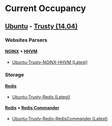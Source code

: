 # Current Occupancy

## [Ubuntu](http://www.ubuntu.com/) - [Trusty (14.04)](http://releases.ubuntu.com/14.04/)

### Websites Parsers

#### [NGINX](https://www.nginx.com/) + [HHVM](http://hhvm.com/)

+ [Ubuntu-Trusty-NGINX-HHVM (Latest)](https://github.com/FoxCouncil/Hostel/tree/master/Ubuntu-Trusty-NGINX-HHVM)

### Storage

#### [Redis](http://redis.io)

+ [Ubuntu-Trusty-Redis (Latest)](https://github.com/FoxCouncil/Hostel/tree/master/Ubuntu-Trusty-Redis)

#### [Redis](http://redis.io) + [Redis Commander](http://joeferner.github.io/redis-commander/)
+ [Ubuntu-Trusty-Redis-RedisCommander (Latest)](https://github.com/FoxCouncil/Hostel/tree/master/Ubuntu-Trusty-Redis-RedisCommander)
